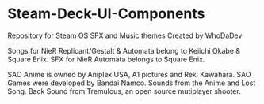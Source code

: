# Steam-Deck-UI-Components
Repository for Steam OS SFX and Music themes Created by WhoDaDev

Songs for NieR Replicant/Gestalt & Automata belong to Keiichi Okabe & Square Enix.
SFX for NieR Automata belongs to Square Enix.

SAO Anime is owned by Aniplex USA, A1 pictures and Reki Kawahara.
SAO Games were developed by Bandai Namco.
Sounds from the Anime and Lost Song.
Back Sound from Tremulous, an open source mutiplayer shooter.
